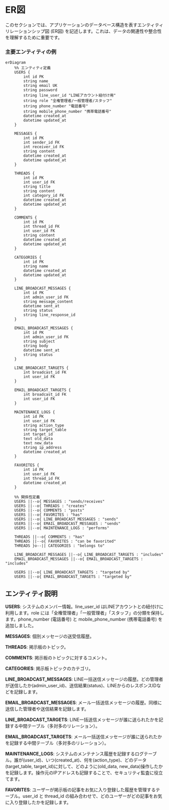 # ER図

このセクションでは、アプリケーションのデータベース構造を表すエンティティリレーションシップ図 (ER図) を記述します。これは、データの関連性や整合性を理解するために重要です。

### 主要エンティティの例

```mermaid
erDiagram
    %% エンティティ定義
    USERS {
        int id PK
        string name
        string email UK
        string password
        string line_user_id "LINEアカウント紐付け用"
        string role "全権管理者/一般管理者/スタッフ"
        string phone_number "電話番号"
        string mobile_phone_number "携帯電話番号"
        datetime created_at
        datetime updated_at
    }

    MESSAGES {
        int id PK
        int sender_id FK
        int receiver_id FK
        string content
        datetime created_at
        datetime updated_at
    }

    THREADS {
        int id PK
        int user_id FK
        string title
        string content
        int category_id FK
        datetime created_at
        datetime updated_at
    }

    COMMENTS {
        int id PK
        int thread_id FK
        int user_id FK
        string content
        datetime created_at
        datetime updated_at
    }

    CATEGORIES {
        int id PK
        string name
        datetime created_at
        datetime updated_at
    }

    LINE_BROADCAST_MESSAGES {
        int id PK
        int admin_user_id FK
        string message_content
        datetime sent_at
        string status
        string line_response_id
    }

    EMAIL_BROADCAST_MESSAGES {
        int id PK
        int admin_user_id FK
        string subject
        string body
        datetime sent_at
        string status
    }

    LINE_BROADCAST_TARGETS {
        int broadcast_id FK
        int user_id FK
    }

    EMAIL_BROADCAST_TARGETS {
        int broadcast_id FK
        int user_id FK
    }

    MAINTENANCE_LOGS {
        int id PK
        int user_id FK
        string action_type
        string target_table
        int target_id
        text old_data
        text new_data
        string ip_address
        datetime created_at
    }

    FAVORITES {
        int id PK
        int user_id FK
        int thread_id FK
        datetime created_at
    }

    %% 関係性定義
    USERS ||--o{ MESSAGES : "sends/receives"
    USERS ||--o{ THREADS : "creates"
    USERS ||--o{ COMMENTS : "posts"
    USERS ||--o{ FAVORITES : "has"
    USERS ||--o{ LINE_BROADCAST_MESSAGES : "sends"
    USERS ||--o{ EMAIL_BROADCAST_MESSAGES : "sends"
    USERS ||--o{ MAINTENANCE_LOGS : "performs"
    
    THREADS ||--o{ COMMENTS : "has"
    THREADS ||--o{ FAVORITES : "can be favorited"
    THREADS }o--|| CATEGORIES : "belongs to"
    
    LINE_BROADCAST_MESSAGES ||--o{ LINE_BROADCAST_TARGETS : "includes"
    EMAIL_BROADCAST_MESSAGES ||--o{ EMAIL_BROADCAST_TARGETS : "includes"
    
    USERS ||--o{ LINE_BROADCAST_TARGETS : "targeted by"
    USERS ||--o{ EMAIL_BROADCAST_TARGETS : "targeted by"
```

## エンティティ説明

**USERS**: システムのメンバー情報。line_user_id はLINEアカウントとの紐付けに利用します。role には「全権管理者」「一般管理者」「スタッフ」の分類を保持します。phone_number (電話番号) と mobile_phone_number (携帯電話番号) を追加しました。

**MESSAGES**: 個別メッセージの送受信履歴。

**THREADS**: 掲示板のトピック。

**COMMENTS**: 掲示板のトピックに対するコメント。

**CATEGORIES**: 掲示板トピックのカテゴリ。

**LINE_BROADCAST_MESSAGES**: LINE一括送信メッセージの履歴。どの管理者が送信したか(admin_user_id)、送信結果(status)、LINEからのレスポンスIDなどを記録します。

**EMAIL_BROADCAST_MESSAGES**: メール一括送信メッセージの履歴。同様に送信した管理者や送信結果を記録します。

**LINE_BROADCAST_TARGETS**: LINE一括送信メッセージが誰に送られたかを記録する中間テーブル（多対多のリレーション）。

**EMAIL_BROADCAST_TARGETS**: メール一括送信メッセージが誰に送られたかを記録する中間テーブル（多対多のリレーション）。

**MAINTENANCE_LOGS**: システムのメンテナンス履歴を記録するログテーブル。誰が(user_id)、いつ(created_at)、何を(action_type)、どのデータ(target_table, target_id)に対して、どのように(old_data, new_data)操作したかを記録します。操作元のIPアドレスも記録することで、セキュリティ監査に役立てます。

**FAVORITES**: ユーザーが掲示板の記事をお気に入り登録した履歴を管理するテーブル。user_id と thread_id の組み合わせで、どのユーザーがどの記事をお気に入り登録したかを記録します。
